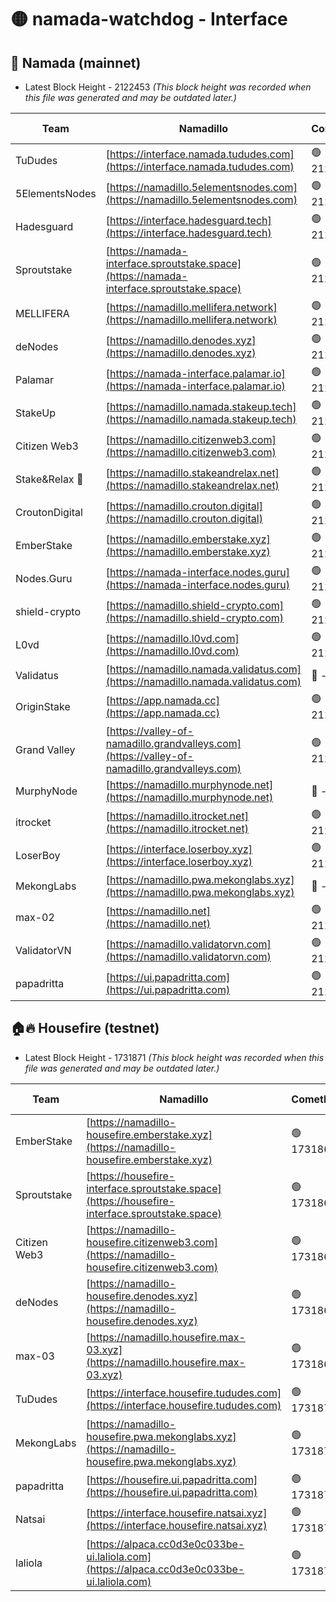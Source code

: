 # 🟡 namada-watchdog - Interface

## 🚀 Namada (mainnet)
- Latest Block Height - 2122453 *(This block height was recorded when this file was generated and may be outdated later.)*

| Team | Namadillo | CometBFT | Indexer | MASP Indexer |
|-|-|-|-|-|
| TuDudes | [https://interface.namada.tududes.com](https://interface.namada.tududes.com) | 🟢 2122435 | 🟢 2122435 | 🟢 2122435 |
| 5ElementsNodes | [https://namadillo.5elementsnodes.com](https://namadillo.5elementsnodes.com) | 🟢 2122436 | 🟢 2122435 | 🟢 2122436 |
| Hadesguard | [https://interface.hadesguard.tech](https://interface.hadesguard.tech) | 🟢 2122436 | 🟢 2122436 | 🟢 2122436 |
| Sproutstake | [https://namada-interface.sproutstake.space](https://namada-interface.sproutstake.space) | 🟢 2122437 | 🟢 2122437 | 🟢 2122437 |
| MELLIFERA | [https://namadillo.mellifera.network](https://namadillo.mellifera.network) | 🟢 2122438 | 🟢 2122438 | 🟢 2122438 |
| deNodes | [https://namadillo.denodes.xyz](https://namadillo.denodes.xyz) | 🟢 2122439 | 🟢 2122439 | 🟢 2122439 |
| Palamar | [https://namada-interface.palamar.io](https://namada-interface.palamar.io) | 🟢 2122439 | 🟢 2122439 | 🟢 2122439 |
| StakeUp | [https://namadillo.namada.stakeup.tech](https://namadillo.namada.stakeup.tech) | 🟢 2122440 | 🟢 2122440 | 🟢 2122440 |
| Citizen Web3 | [https://namadillo.citizenweb3.com](https://namadillo.citizenweb3.com) | 🟢 2122441 | 🟢 2122441 | 🔴 508857 |
| Stake&Relax 🦥 | [https://namadillo.stakeandrelax.net](https://namadillo.stakeandrelax.net) | 🟢 2122441 | 🟢 2122441 | 🟢 2122441 |
| CroutonDigital | [https://namadillo.crouton.digital](https://namadillo.crouton.digital) | 🟢 2122442 | 🔴 - | 🟢 2122443 |
| EmberStake | [https://namadillo.emberstake.xyz](https://namadillo.emberstake.xyz) | 🟢 2122443 | 🟢 2122443 | 🟢 2122443 |
| Nodes.Guru | [https://namada-interface.nodes.guru](https://namada-interface.nodes.guru) | 🟢 2122444 | 🔴 - | 🟢 2122446 |
| shield-crypto | [https://namadillo.shield-crypto.com](https://namadillo.shield-crypto.com) | 🟢 2122447 | 🟢 2122447 | 🟢 2122447 |
| L0vd | [https://namadillo.l0vd.com](https://namadillo.l0vd.com) | 🟢 2122447 | 🔴 2120244 | 🟢 2122447 |
| Validatus | [https://namadillo.namada.validatus.com](https://namadillo.namada.validatus.com) | 🔴 - | 🔴 - | 🔴 - |
| OriginStake | [https://app.namada.cc](https://app.namada.cc) | 🟢 2122449 | 🟢 2122449 | 🟢 2122449 |
| Grand Valley | [https://valley-of-namadillo.grandvalleys.com](https://valley-of-namadillo.grandvalleys.com) | 🟢 2122449 | 🟢 2122449 | 🔴 15076 |
| MurphyNode | [https://namadillo.murphynode.net](https://namadillo.murphynode.net) | 🔴 - | 🔴 - | 🔴 - |
| itrocket | [https://namadillo.itrocket.net](https://namadillo.itrocket.net) | 🟢 2122452 | 🟢 2122451 | 🟢 2122451 |
| LoserBoy | [https://interface.loserboy.xyz](https://interface.loserboy.xyz) | 🟢 2122452 | 🟢 2122452 | 🟢 2122452 |
| MekongLabs | [https://namadillo.pwa.mekonglabs.xyz](https://namadillo.pwa.mekonglabs.xyz) | 🔴 - | 🔴 - | 🔴 - |
| max-02 | [https://namadillo.net](https://namadillo.net) | 🟢 2122453 | 🟢 2122453 | 🟢 2122453 |
| ValidatorVN | [https://namadillo.validatorvn.com](https://namadillo.validatorvn.com) | 🟢 2122453 | 🟢 2122453 | 🟢 2122453 |
| papadritta | [https://ui.papadritta.com](https://ui.papadritta.com) | 🟢 2122453 | 🟢 2122453 | 🟢 2122453 |

## 🏠🔥 Housefire (testnet)
- Latest Block Height - 1731871 *(This block height was recorded when this file was generated and may be outdated later.)*

| Team | Namadillo | CometBFT | Indexer | MASP Indexer |
|-|-|-|-|-|
| EmberStake | [https://namadillo-housefire.emberstake.xyz](https://namadillo-housefire.emberstake.xyz) | 🟢 1731867 | 🟢 1731867 | 🟢 1731868 |
| Sproutstake | [https://housefire-interface.sproutstake.space](https://housefire-interface.sproutstake.space) | 🟢 1731868 | 🟢 1731868 | 🟢 1731868 |
| Citizen Web3 | [https://namadillo-housefire.citizenweb3.com](https://namadillo-housefire.citizenweb3.com) | 🟢 1731868 | 🟢 1731868 | 🟢 1731868 |
| deNodes | [https://namadillo-housefire.denodes.xyz](https://namadillo-housefire.denodes.xyz) | 🟢 1731869 | 🟢 1731869 | 🟢 1731869 |
| max-03 | [https://namadillo.housefire.max-03.xyz](https://namadillo.housefire.max-03.xyz) | 🟢 1731869 | 🟢 1731869 | 🟢 1731869 |
| TuDudes | [https://interface.housefire.tududes.com](https://interface.housefire.tududes.com) | 🟢 1731870 | 🟢 1731870 | 🟢 1731869 |
| MekongLabs | [https://namadillo-housefire.pwa.mekonglabs.xyz](https://namadillo-housefire.pwa.mekonglabs.xyz) | 🟢 1731870 | 🟢 1731870 | 🟢 1731870 |
| papadritta | [https://housefire.ui.papadritta.com](https://housefire.ui.papadritta.com) | 🟢 1731870 | 🟢 1731870 | 🟢 1731870 |
| Natsai | [https://interface.housefire.natsai.xyz](https://interface.housefire.natsai.xyz) | 🟢 1731871 | 🟢 1731871 | 🟢 1731871 |
| laliola | [https://alpaca.cc0d3e0c033be-ui.laliola.com](https://alpaca.cc0d3e0c033be-ui.laliola.com) | 🟢 1731871 | 🟢 1731871 | 🟢 1731871 |

